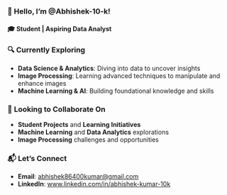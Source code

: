 ### 👋 Hello, I’m @Abhishek-10-k!

#### 🎓 **Student** | **Aspiring Data Analyst**

### 🔍 **Currently Exploring**
- **Data Science & Analytics**: Diving into data to uncover insights
- **Image Processing**: Learning advanced techniques to manipulate and enhance images
- **Machine Learning & AI**: Building foundational knowledge and skills

### 🤝 **Looking to Collaborate On**
- **Student Projects** and **Learning Initiatives**
- **Machine Learning** and **Data Analytics** explorations
- **Image Processing** challenges and opportunities

### 📬 **Let’s Connect**
- **Email**: abhishek86400kumar@gmail.com
- **LinkedIn**: www.linkedin.com/in/abhishek-kumar-10k
